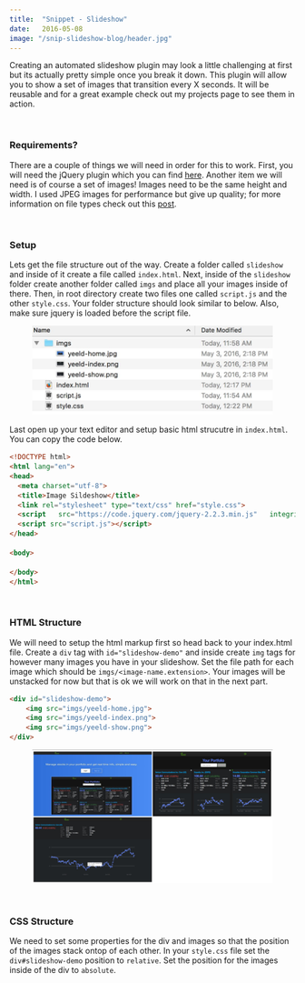 ```yaml
---
title:  "Snippet - Slideshow"
date:   2016-05-08
image: "/snip-slideshow-blog/header.jpg"
---
```


Creating an automated slideshow plugin may look a little challenging at first but its actually pretty simple once you break it down. This plugin will allow you to show a set of images that transition every X seconds. It will be reusable and for a great example check out my projects page to see them in action.

<br>

### Requirements?

There are a couple of things we will need in order for this to work. First, you will need the jQuery plugin which you can find [here][JQUERY]. Another item we will need is of course a set of images! Images need to be the same height and width. I used JPEG images for performance but give up quality; for more information on file types check out this [post][IMG_FILE].

<br>

### Setup

Lets get the file structure out of the way. Create a folder called `slideshow` and inside of it create a file called `index.html`. Next, inside of the `slideshow` folder create another folder called `imgs` and place all your images inside of there. Then, in root directory create two files one called `script.js` and the other `style.css`. Your folder structure should look similar to below. Also, make sure jquery is loaded before the script file.

<figure>
  <img src="/img/posts/snip-slideshow-blog/folder-structure.jpg" class="blg-img" alt="folder structure">
</figure>

Last open up your text editor and setup basic html strucutre in `index.html`. You can copy the code below.

``` html
<!DOCTYPE html>
<html lang="en">
<head>
  <meta charset="utf-8">
  <title>Image Sildeshow</title>
  <link rel="stylesheet" type="text/css" href="style.css">
  <script   src="https://code.jquery.com/jquery-2.2.3.min.js"   integrity="sha256-a23g1Nt4dtEYOj7bR+vTu7+T8VP13humZFBJNIYoEJo="   crossorigin="anonymous"></script>
  <script src="script.js"></script>
</head>

<body>

</body>
</html>
```
<br>

### HTML Structure

We will need to setup the html markup first so head back to your index.html file. Create a `div` tag with `id="slideshow-demo"` and inside create `img` tags for however many images you have in your slideshow. Set the file path for each image which should be `imgs/<image-name.extension>`. Your images will be unstacked for now but that is ok we will work on that in the next part.

``` html
<div id="slideshow-demo">
    <img src="imgs/yeeld-home.jpg">
    <img src="imgs/yeeld-index.png">
    <img src="imgs/yeeld-show.png">
</div>
```
<figure>
  <img src="/img/posts/snip-slideshow-blog/div-imgs.jpg" class="blg-img" alt="html output of div and imgs">
</figure>

<br>

### CSS Structure

We need to set some properties for the div and images so that the position of the images stack ontop of each other. In your `style.css` file set the `div#slideshow-demo` position to `relative`. Set the position for the images inside of the div to `absolute`.

<!-- links -->
[JQUERY]: http://jquery.com/
[IMG_FILE]: http://1stwebdesigner.com/image-file-types/